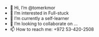 - 👋 Hi, I’m @tomerkmor
- 👀 I’m interested in Full-stuck
- 🌱 I’m currently a self-learner
- 💞️ I’m looking to collaborate on ...
- 📫 How to reach me: +972 53-420-2508

<!---
tomerkmor/tomerkmor is a ✨ special ✨ repository because its `README.md` (this file) appears on your GitHub profile.
You can click the Preview link to take a look at your changes.
--->
